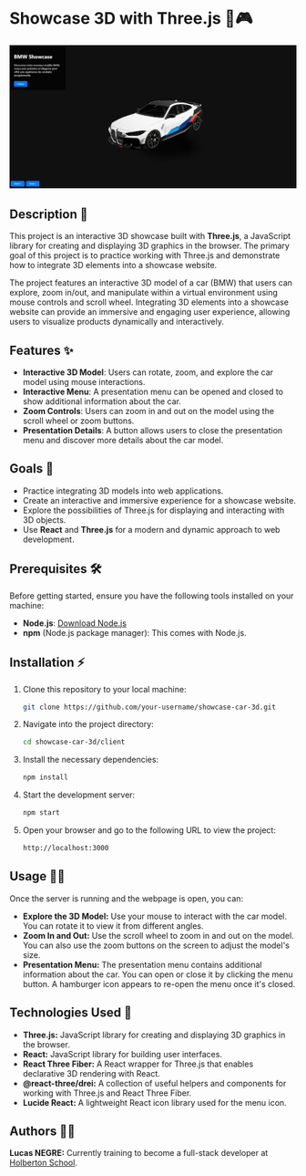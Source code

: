 # Showcase 3D with Three.js 🚗🎮
![Project Screenshot](./public/screenshot-app.png)
## Description 📝

This project is an interactive 3D showcase built with **Three.js**, a JavaScript library for creating and displaying 3D graphics in the browser. The primary goal of this project is to practice working with Three.js and demonstrate how to integrate 3D elements into a showcase website.

The project features an interactive 3D model of a car (BMW) that users can explore, zoom in/out, and manipulate within a virtual environment using mouse controls and scroll wheel. Integrating 3D elements into a showcase website can provide an immersive and engaging user experience, allowing users to visualize products dynamically and interactively.

## Features ✨

- **Interactive 3D Model**: Users can rotate, zoom, and explore the car model using mouse interactions.
- **Interactive Menu**: A presentation menu can be opened and closed to show additional information about the car.
- **Zoom Controls**: Users can zoom in and out on the model using the scroll wheel or zoom buttons.
- **Presentation Details**: A button allows users to close the presentation menu and discover more details about the car model.

## Goals 🎯

- Practice integrating 3D models into web applications.
- Create an interactive and immersive experience for a showcase website.
- Explore the possibilities of Three.js for displaying and interacting with 3D objects.
- Use **React** and **Three.js** for a modern and dynamic approach to web development.

## Prerequisites 🛠️

Before getting started, ensure you have the following tools installed on your machine:

- **Node.js**: [Download Node.js](https://nodejs.org/)
- **npm** (Node.js package manager): This comes with Node.js.

## Installation ⚡

1. Clone this repository to your local machine:

   ```bash
   git clone https://github.com/your-username/showcase-car-3d.git
   ```
2. Navigate into the project directory:
   ```bash
   cd showcase-car-3d/client
   ```
3. Install the necessary dependencies:
   ```bash
   npm install
   ```
4. Start the development server:
   ```bash
   npm start
   ```
5. Open your browser and go to the following URL to view the project:
   ```bash
   http://localhost:3000
   ```

## Usage 👨‍💻
Once the server is running and the webpage is open, you can:

- **Explore the 3D Model:** Use your mouse to interact with the car model. You can rotate it to view it from different angles.
- **Zoom In and Out:** Use the scroll wheel to zoom in and out on the model. You can also use the zoom buttons on the screen to adjust the model's size.
- **Presentation Menu:** The presentation menu contains additional information about the car. You can open or close it by clicking the menu button. A hamburger icon appears to re-open the menu once it's closed.

## Technologies Used 🔧

- **Three.js:** JavaScript library for creating and displaying 3D graphics in the browser.
- **React:** JavaScript library for building user interfaces.
- **React Three Fiber:** A React wrapper for Three.js that enables declarative 3D rendering with React.
- **@react-three/drei:** A collection of useful helpers and components for working with Three.js and React Three Fiber.
- **Lucide React:** A lightweight React icon library used for the menu icon.

## Authors 👨‍💻
**Lucas NEGRE:** Currently training to become a full-stack developer at [Holberton School](https://www.holbertonschool.com/).